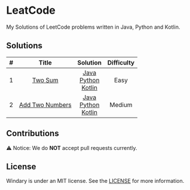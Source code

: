 # LeatCode

My Solutions of LeetCode problems written in Java, Python and Kotlin.

## Solutions
| # | Title     | Solution | Difficulty |
| :-------------: | :-------------: | :-------------:| :-------------:|
| 1       | [Two Sum](https://leetcode.com/problems/two-sum/) | [Java](Java/src/TwoSum.java) <br/> [Python](Python/TwoSum.py) </br> [Kotlin](Kotlin/src/TwoSum.kt) | Easy |
| 2      | [Add Two Numbers](https://leetcode.com/problems/add-two-numbers/) | [Java](Java/src/AddTwoNumbers.java) <br />[Python](Python/src/AddTwoNumbers.py) <br />[Kotlin](Kotlin/src/AddTwoNumbers.kt) | Medium |

## Contributions
⚠️ Notice: We do **NOT** accept pull requests currently.

## License
Windary is under an MIT license. See the [LICENSE](LICENSE) for more information.
